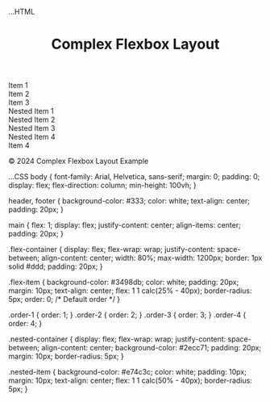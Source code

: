 ...HTML
<!DOCTYPE html>
<html lang="en">
<head>
    <meta charset="UTF-8">
    <meta name="viewport" content="width=device-width, initial-scale=1.0">
    <title>Complex Flexbox Layout</title>
    <link rel="stylesheet" href="styles.css">
</head>
<body>
    <header>
        <h1>Complex Flexbox Layout</h1>
    </header>
    <main>
        <div class="flex-container">
            <div class="flex-item order-3">Item 1</div>
            <div class="flex-item order-1">Item 2</div>
            <div class="flex-item order-2">Item 3</div>
            <div class="flex-item nested-container">
                <div class="nested-item">Nested Item 1</div>
                <div class="nested-item">Nested Item 2</div>
                <div class="nested-item">Nested Item 3</div>
                <div class="nested-item">Nested Item 4</div>
            </div>
            <div class="flex-item order-4">Item 4</div>
        </div>
    </main>
    <footer>
        <p>&copy; 2024 Complex Flexbox Layout Example</p>
    </footer>
</body>
</html>

...CSS
body {
    font-family: Arial, Helvetica, sans-serif;
    margin: 0;
    padding: 0;
    display: flex;
    flex-direction: column;
    min-height: 100vh;
}

header, footer {
    background-color: #333;
    color: white;
    text-align: center;
    padding: 20px;
}

main {
    flex: 1;
    display: flex;
    justify-content: center;
    align-items: center;
    padding: 20px;
}

.flex-container {
    display: flex;
    flex-wrap: wrap;
    justify-content: space-between;
    align-content: center;
    width: 80%;
    max-width: 1200px;
    border: 1px solid #ddd;
    padding: 20px;
}

.flex-item {
    background-color: #3498db;
    color: white;
    padding: 20px;
    margin: 10px;
    text-align: center;
    flex: 1 1 calc(25% - 40px);
    border-radius: 5px;
    order: 0; /* Default order */
}

.order-1 { order: 1; }
.order-2 { order: 2; }
.order-3 { order: 3; }
.order-4 { order: 4; }

.nested-container {
    display: flex;
    flex-wrap: wrap;
    justify-content: space-between;
    align-content: center;
    background-color: #2ecc71;
    padding: 20px;
    margin: 10px;
    border-radius: 5px;
}

.nested-item {
    background-color: #e74c3c;
    color: white;
    padding: 10px;
    margin: 10px;
    text-align: center;
    flex: 1 1 calc(50% - 40px);
    border-radius: 5px;
}
